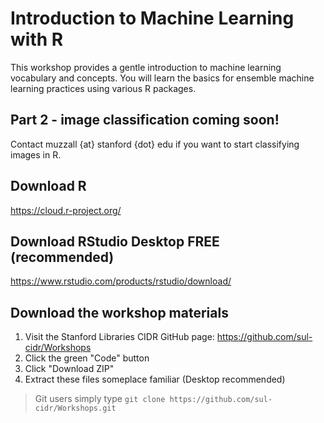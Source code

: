 # Introduction to Machine Learning with R

This workshop provides a gentle introduction to machine learning vocabulary and concepts. You will learn the basics for ensemble machine learning practices using various R packages.
  
## Part 2 - image classification coming soon!
Contact muzzall {at} stanford {dot} edu if you want to start classifying images in R.

## Download R 
https://cloud.r-project.org/

## Download RStudio Desktop FREE (recommended)
https://www.rstudio.com/products/rstudio/download/

## Download the workshop materials

1. Visit the Stanford Libraries CIDR GitHub page: https://github.com/sul-cidr/Workshops
2. Click the green "Code" button
3. Click "Download ZIP"
4. Extract these files someplace familiar (Desktop recommended)

> Git users simply type `git clone https://github.com/sul-cidr/Workshops.git`

